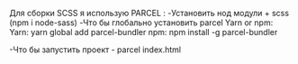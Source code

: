 Для сборки SCSS  я использую PARCEL : 
-Установить нод модули + scss (npm i node-sass)
-Что бы глобально установить parcel  Yarn or npm:
 Yarn:
 yarn global add parcel-bundler
 npm:
 npm install -g parcel-bundler
 
 -Что бы запустить проект - parcel index.html